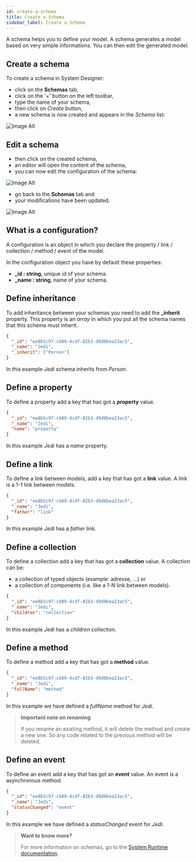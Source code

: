 ```yaml
---
id: create-a-schema
title: Create a Schema
sidebar_label: Create a Schema
---
```


A schema helps you to define your model. 
A schema generates a model based on very simple informations. You can then edit the generated model.

## Create a schema

To create a schema in System Designer:

* click on the **Schemas** tab,
* click on the '+' button on the left toolbar,
* type the name of your schema, 
* then click on *Create* button,
* a new schema is now created and appears in the *Schema* list:

![Image Alt](../../img/create-a-schema-create.png)

## Edit a schema

* then click on the created schema,
* an editor will open the content of the schema,
* you can now edit the configuration of the schema:

![Image Alt](../../img/create-a-schema-edit.png)

* go back to the **Schemas** tab and
* your modifications have been updated.

![Image Alt](../../img/create-a-schema-prop.png)

## What is a configuration?

A configuration is an object in which you declare the property / link / collection / method / event of the model.

In the configuration object you have by default these properties:

- **_id : string**, unique id of your schema.
- **_name : string**, name of your schema.

## Define inheritance

To add inheritance between your schemas you need to add the **_inherit** property. This property is an *array* in which you put all the schema names that this schema must inherit.

```json
{
  "_id": "ee8b5c97-cb89-4cdf-82b3-d9d8bea23ac5",
  "_name": "Jedi",
  "_inherit": ["Person"]
}

```

In this example *Jedi* schema inherits from *Person*. 

## Define a property

To define a property add a key that has got a **property** value.

```json
{
  "_id": "ee8b5c97-cb89-4cdf-82b3-d9d8bea23ac5",
  "_name": "Jedi",
  "name": "property"
}
```

In this example *Jedi* has a *name* property. 

## Define a link

To define a link between models, add a key that has got a **link** value. A link is a 1-1 link between models.

```json
{
  "_id": "ee8b5c97-cb89-4cdf-82b3-d9d8bea23ac5",
  "_name": "Jedi",
  "father": "link"
}
```

In this example *Jedi* has a *father* link.

## Define a collection

To define a collection add a key that has got a **collection** value. A collection can be:

- a collection of typed objects (example: adresse, ...) or
- a collection of components (i.e. like a 1-N link between models).

```json
{
  "_id": "ee8b5c97-cb89-4cdf-82b3-d9d8bea23ac5",
  "_name": "Jedi",
  "children": "collection"
}
```

In this example *Jedi* has a *children* collection.

## Define a method

To define a method add a key that has got a **method** value.

```json
{
  "_id": "ee8b5c97-cb89-4cdf-82b3-d9d8bea23ac5",
  "_name": "Jedi",
  "fullName": "method"
}
```

In this example we have defined a *fullName* method for *Jedi*.

>**Important note on renaming**
>
> If you rename an existing method, it will delete the method and create a new one. So any code related to the previous method will be deleted.

## Define an event

To define an event add a key that has got an **event** value. An event is a asynchronous method.

```json
{
  "_id": "ee8b5c97-cb89-4cdf-82b3-d9d8bea23ac5",
  "_name": "Jedi",
  "statusChanged": "event"
}
```

In this example we have defined a *statusChanged* event for *Jedi*.

>**Want to know more?**
> 
>For more information on schemas, go to the [System Runtime documentation](https://designfirst.io/systemruntime/documentation/docs/design-your-model.html).